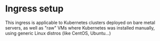 # Ingress setup

This ingress is applicable to Kubernetes clusters deployed on bare metal servers, as well as "raw" VMs where Kubernetes was installed manually, using generic Linux distros (like CentOS, Ubuntu...)
